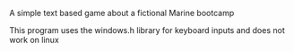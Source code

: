 A simple text based game about a fictional Marine bootcamp

This program uses the windows.h library for keyboard inputs and does not work on linux
